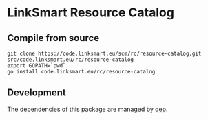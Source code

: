 # LinkSmart Resource Catalog

## Compile from source
```
git clone https://code.linksmart.eu/scm/rc/resource-catalog.git src/code.linksmart.eu/rc/resource-catalog
export GOPATH=`pwd`
go install code.linksmart.eu/rc/resource-catalog
```

## Development
The dependencies of this package are managed by [dep](https://github.com/golang/dep).
